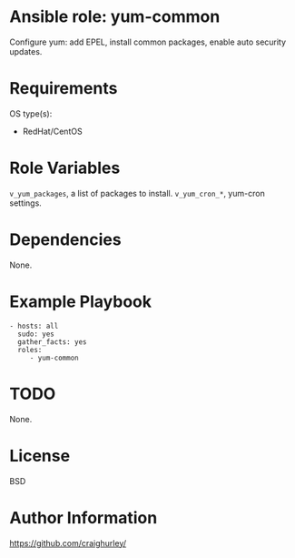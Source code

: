 Ansible role: yum-common
========================

Configure yum: add EPEL, install common packages, enable auto security updates.

# Requirements

OS type(s):
- RedHat/CentOS

# Role Variables

`v_yum_packages`, a list of packages to install.
`v_yum_cron_*`, yum-cron settings.

# Dependencies

None.

# Example Playbook

    - hosts: all
      sudo: yes
      gather_facts: yes
      roles:
         - yum-common

# TODO

None.

# License

BSD

# Author Information

https://github.com/craighurley/
